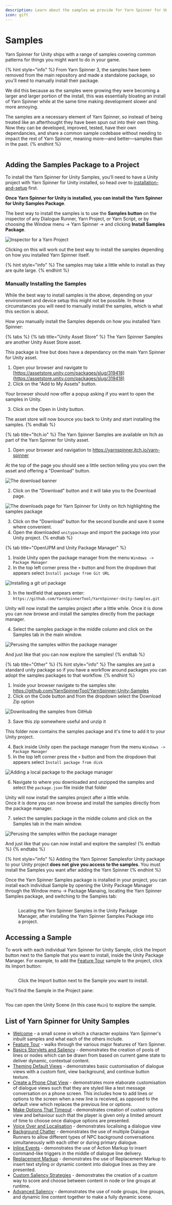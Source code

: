 ```yaml
---
description: Learn about the samples we provide for Yarn Spinner for Unity.
icon: gift
---
```


# Samples

Yarn Spinner for Unity ships with a range of samples covering common patterns for things you might want to do in your game.

{% hint style="info" %}
From Yarn Spinner 3, the samples have been removed from the main repository and made a standalone package, so you'll need to manually install their package.

We did this because as the samples were growing they were becoming a larger and larger portion of the install, this was essentially bloating an install of Yarn Spinner while at the same time making development slower and more annoying.

The samples are a necessary element of Yarn Spinner, so instead of being treated like an afterthought they have been spun out into their own thing. Now they can be developed, improved, tested, have their own dependancies, and share a common sample codebase without needing to impact the rest of Yarn Spinner, meaning more—and better—samples than in the past.
{% endhint %}

<figure><img src="../../.gitbook/assets/welcome.png" alt=""><figcaption></figcaption></figure>

## Adding the Samples Package to a Project

To install the Yarn Spinner for Unity Samples, you'll need to have a Unity project with Yarn Spinner for Unity installed, so head over to [installation-and-setup](../installation-and-setup/ "mention") first.&#x20;

**Once** **Yarn Spinner for Unity is installed, you can install the Yarn Spinner for Unity Samples Package**.

The best way to install the samples is to use the **Samples button** on the inspector of any Dialogue Runner, Yarn Project, or Yarn Script, or by choosing the Window menu -> Yarn Spinner -> and clicking **Install Samples Package**.

![Inspector for a Yarn Project](../../.gitbook/assets/ism-01.png)

Clicking on this will work out the best way to install the samples depending on how you installed Yarn Spinner itself.

{% hint style="info" %}
The samples may take a little while to install as they are quite large.
{% endhint %}

### Manually Installing the Samples

While the best way to install samples is the above, depending on your environment and device setup this might not be possible. In those circumstances you will need to manually install the samples, which is what this section is about.

How you manually install the Samples depends on how you installed Yarn Spinner:

{% tabs %}
{% tab title="Unity Asset Store" %}
The Yarn Spinner Samples are another Unity Asset Store asset.

This package is free but does have a dependancy on the main Yarn Spinner for Unity asset.

1. Open your browser and navigate to [https://assetstore.unity.com/packages/slug/319418](https://assetstore.unity.com/packages/slug/319418)
2. Click on the "Add to My Assets" button.

Your browser should now offer a popup asking if you want to open the samples in Unity.

3. Click on the Open in Unity button.

The asset store will now bounce you back to Unity and start installing the samples.
{% endtab %}

{% tab title="Itch.io" %}
The Yarn Spinner Samples are available on Itch as part of the Yarn Spinner for Unity asset.

1. Open your browser and navigation to https://yarnspinner.itch.io/yarn-spinner

At the top of the page you should see a little section telling you you own the asset and offering a "Download" button.

![The download banner](../../.gitbook/assets/ism-05.png)

2. Click on the "Download" button and it will take you to the Download page.

![The downloads page for Yarn Spinner for Unity on Itch highlighting the samples package](../../.gitbook/assets/ism-06.png)

3. Click on the "Download" button for the second bundle and save it some where convenient.
4. Open the downloaded `unitypackage` and import the package into your Unity project.
{% endtab %}

{% tab title="OpenUPM and Unity Package Manager" %}

1. Inside Unity open the package manager from the menu `Windows -> Package Manager`
2. In the top left corner press the `+` button and from the dropdown that appears select `Install package from Git URL`

![Installing a git url package](../../.gitbook/assets/ism-07.png)

3. In the textfield that appears enter: `https://github.com/YarnSpinnerTool/YarnSpinner-Unity-Samples.git`

Unity will now install the samples project after a little while.
Once it is done you can now browse and install the samples directly from the package manager.

4. Select the samples package in the middle column and click on the Samples tab in the main window.

![Perusing the samples within the package manager](../../.gitbook/assets/ism-04.png)

And just like that you can now explore the samples!
{% endtab %}

{% tab title="Other" %}
{% hint style="info" %}
The samples are just a standard unity package so if you have a workflow around packages you can adopt the samples packages to that workflow.
{% endhint %}

1. Inside your browser navigate to the samples site: https://github.com/YarnSpinnerTool/YarnSpinner-Unity-Samples
2. Click on the Code button and from the dropdown select the Download Zip option

![Downloading the samples from GitHub](../../.gitbook/assets/ism-02.png)

3. Save this zip somewhere useful and unzip it

This folder now contains the samples package and it's time to add it to your Unity project.

4. Back inside Unity open the package manager from the menu `Windows -> Package Manager`
5. In the top left corner press the `+` button and from the dropdown that appears select `Install package from disk`

![Adding a local package to the package manager](../../.gitbook/assets/ism-03.png)

6. Navigate to where you downloaded and unzipped the samples and select the `package.json` file inside that folder

Unity will now install the samples project after a little while.\
Once it is done you can now browse and install the samples directly from the package manager.

7. select the samples package in the middle column and click on the Samples tab in the main window.

![Perusing the samples within the package manager](../../.gitbook/assets/ism-04.png)

And just like that you can now install and explore the samples!
{% endtab %}
{% endtabs %}

{% hint style="info" %}
Adding the Yarn Spinner Samplesfor Unity package to your Unity project **does not give you access to the samples**. You must install the Samples you want after adding the Yarn Spinner
{% endhint %}

Once the Yarn Spinner Samples package is installed in your project, you can install each individual Sample by opening the Unity Package Manager through the Window menu -> Package Manaing, locating the Yarn Spinner Samples package, and switching to the Samples tab:

<figure><img src="../../.gitbook/assets/Screenshot 2025-05-15 at 5.18.37 pm.png" alt=""><figcaption><p>Locating the Yarn Spinner Samples in the Unity Package Manager, after installing the Yarn Spinner Samples Package into a project.</p></figcaption></figure>

## Accessing a Sample

To work with each individual Yarn Spinner for Unity Sample, click the Import button next to the Sample that you want to install, inside the Unity Package Manager. For example, to add the [Feature Tour](feature-tour.md) sample to the project, click its Import button:

<figure><img src="../../.gitbook/assets/Screenshot 2025-05-15 at 5.22.23 pm.png" alt=""><figcaption><p>Click the Import button next to the Sample you want to install.</p></figcaption></figure>

You'll find the Sample in the Project pane:

<figure><img src="../../.gitbook/assets/Screenshot 2025-05-15 at 5.26.40 pm.png" alt=""><figcaption></figcaption></figure>

You can open the Unity Scene (in this case `Main`) to explore the sample.

## List of Yarn Spinner for Unity Samples

* [Welcome](intro.md) - a small scene in which a character explains Yarn Spinner's inbuilt samples and what each of the others include.
* [Feature Tour](feature-tour.md) - walks through the various major features of Yarn Spinner.
* [Basics Storylets and Saliency](basics-storylets-and-saliency.md) - demonstrates the creation of pools of lines or nodes which can be drawn from based on current game state to deliver dynamic, contextual content.
* [Theming Default Views](theming-default-views.md) - demonstrates basic customisation of dialogue views with a custom font, view background, and continue button texture.
* [Create a Phone Chat View](page-1.md) - demonstrates more elaborate customisation of dialogue views such that they are styled like a text message conversation on a phone screen. This includes how to add lines or options to the screen when a new line is received, as opposed to the default view which replaces the previous line or options.
* [Make Options That Timeout](make-options-timeout.md) - demonstrates creation of custom options view and behaviour such that the player is given only a limited amount of time to choose once dialogue options are presented.
* [Voice Over and Localisation](sample-guide-voice-over-and-localisation.md) - demonstrates localising a dialogue view
* [Background Chatter](background-chatter.md) - demonstrates the use of multiple Dialogue Runners to allow different types of NPC background conversations simultaneously with each other or during primary dialogue.
* [Inline Events](inline-events.md) - demonstrates the use of Action Markup to insert command-like triggers in the middle of dialogue line delivery.
* [Replacement Markup](replacement-markup.md) - demonstrates the use of Replacement Markup to insert text styling or dynamic content into dialogue lines as they are presented.
* [Custom Saliency Strategies](custom-saliency-strategies.md) - demonstrates the creation of a custom way to score and choose between content in node or line groups at runtime.
* [Advanced Saliency](advanced-saliency.md) - demonstrates the use of node groups, line groups, and dynamic line content together to make a fully dynamic scene.

